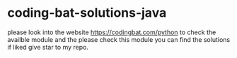 # coding-bat-solutions-java
please look into the website https://codingbat.com/python to check the availble module and the please check this module you can find the solutions if liked give star to my repo.